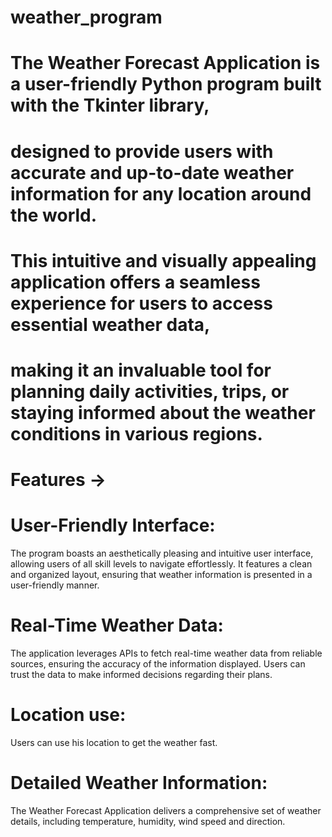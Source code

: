 # weather_program

# The Weather Forecast Application is a user-friendly Python program built with the Tkinter library,
# designed to provide users with accurate and up-to-date weather information for any location around the world. 
# This intuitive and visually appealing application offers a seamless experience for users to access essential weather data,
# making it an invaluable tool for planning daily activities, trips, or staying informed about the weather conditions in various regions.

# Features ->

# User-Friendly Interface: 
The program boasts an aesthetically pleasing and intuitive user interface, allowing users of all skill levels to navigate effortlessly. It features a clean and organized layout, ensuring that weather information is presented in a user-friendly manner.

# Real-Time Weather Data:
The application leverages APIs to fetch real-time weather data from reliable sources, ensuring the accuracy of the information displayed. Users can trust the data to make informed decisions regarding their plans.

# Location use: 
Users can use his location to get the weather fast.

# Detailed Weather Information:
The Weather Forecast Application delivers a comprehensive set of weather details, including temperature, humidity, wind speed and direction.

